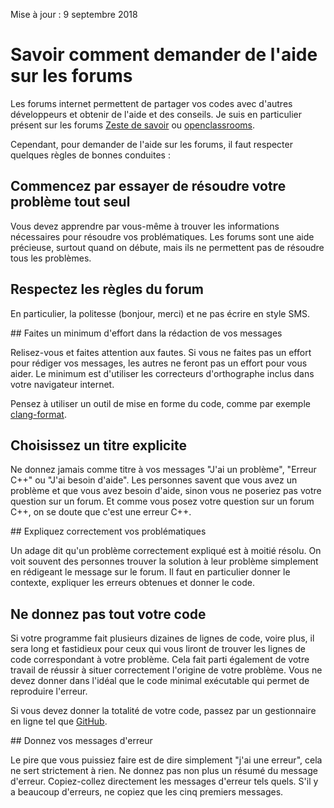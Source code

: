 
Mise à jour : 9 septembre 2018

# Savoir comment demander de l'aide sur les forums

Les forums internet permettent de partager vos codes avec d'autres développeurs et obtenir de l'aide et des conseils. 
Je suis en particulier présent sur les forums [Zeste de savoir](https://zestedesavoir.com/forums/savoirs/programmation/) 
ou [openclassrooms](https://openclassrooms.com/forum/categorie/langage-c-1).

Cependant, pour demander de l'aide sur les forums, il faut respecter quelques règles de bonnes conduites :

## Commencez par essayer de résoudre votre problème tout seul

Vous devez apprendre par vous-même à trouver les informations nécessaires pour résoudre vos problématiques. 
Les forums sont une aide précieuse, surtout quand on débute, mais ils ne permettent pas de résoudre tous les problèmes.

## Respectez les règles du forum

En particulier, la politesse (bonjour, merci) et ne pas écrire en style SMS.

## Faites un minimum d'effort dans la rédaction de vos messages

Relisez-vous et faites attention aux fautes. Si vous ne faites pas un effort pour rédiger vos messages, les autres 
ne feront pas un effort pour vous aider. Le minimum est d'utiliser les correcteurs d'orthographe inclus dans votre 
navigateur internet.

Pensez à utiliser un outil de mise en forme du code, comme par exemple [clang-format](http://zed0.co.uk/clang-format-configurator).

## Choisissez un titre explicite

Ne donnez jamais comme titre à vos messages "J'ai un problème", "Erreur C++" ou "J'ai besoin d'aide". Les personnes 
savent que vous avez un problème et que vous avez besoin d'aide, sinon vous ne poseriez pas votre question sur un 
forum. Et comme vous posez votre question sur un forum C++, on se doute que c'est une erreur C++.

## Expliquez correctement vos problématiques

Un adage dit qu'un problème correctement expliqué est à moitié résolu. On voit souvent des personnes trouver la solution à 
leur problème simplement en rédigeant le message sur le forum. Il faut en particulier donner le contexte, expliquer les 
erreurs obtenues et donner le code.

## Ne donnez pas tout votre code

Si votre programme fait plusieurs dizaines de lignes de code, voire plus, il sera long et fastidieux pour ceux qui vous 
liront de trouver les lignes de code correspondant à votre problème. Cela fait parti également de votre travail de 
réussir à situer correctement l'origine de votre problème. Vous ne devez donner dans l'idéal que le code minimal 
exécutable qui permet de reproduire l'erreur. 

Si vous devez donner la totalité de votre code, passez par un gestionnaire en ligne tel que [GitHub](https://github.com).

## Donnez vos messages d'erreur

Le pire que vous puissiez faire est de dire simplement "j'ai une erreur", cela ne sert strictement à rien.
Ne donnez pas non plus un résumé du message d'erreur. Copiez-collez directement les messages d'erreur tels quels. 
S'il y a beaucoup d'erreurs, ne copiez que les cinq premiers messages.
